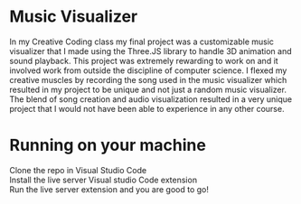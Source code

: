 # Music Visualizer
In my Creative Coding class my final project was a customizable music visualizer that I made using the Three.JS library to handle 3D animation and sound playback. This project was extremely rewarding to work on and it involved work from outside the discipline of computer science. I flexed my creative muscles by recording the song used in the music visualizer which resulted in my project to be unique and not just a random music visualizer. The blend of song creation and audio visualization resulted in a very unique project that I would not have been able to experience in any other course. 

# Running on your machine  
Clone the repo in Visual Studio Code  
Install the live server Visual studio Code extension  
Run the live server extension and you are good to go!  
